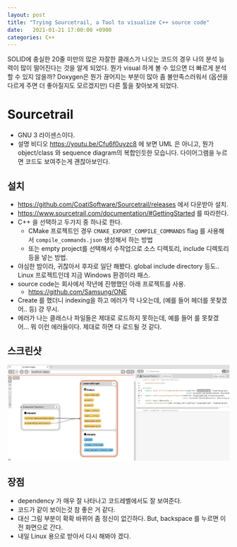 ```yaml
---
layout: post
title: "Trying Sourcetrail, a Tool to visualize C++ source code"
date:   2021-01-21 17:00:00 +0900
categories: C++
---
```


SOLID에 충실한 20줄 미만의 많은 자잘한 클래스가 나오는 코드의 경우
나의 분석 능력이 많이 떨어진다는 것을 알게 되었다. 뭔가 visual 하게 볼 수 있으면 더 빠르게 분석할 수 있지 않을까? Doxygen은 뭔가 끊어지는 부분이 많아 좀 불만족스러워서 (옵션을 다르게 주면 더 좋아질지도 모르겠지만) 다른 툴을 찾아보게 되었다.

# Sourcetrail
- GNU 3 라이센스이다.
- 설명 비디오 https://youtu.be/Cfu6f0uyzc8 에 보면 UML 은 아니고, 뭔가 object/class 와 sequence diagram의 복합인듯한 모습니다. 다이어그램을 누르면 코드도 보여주는게 괜찮아보인다.

## 설치
- https://github.com/CoatiSoftware/Sourcetrail/releases 에서 다운받아 설치.
- https://www.sourcetrail.com/documentation/#GettingStarted 를 따라한다.
- C++ 을 선택하고 두가지 중 하나로 한다.
  - CMake 프로젝트인 경우 `CMAKE_EXPORT_COMPILE_COMMANDS` flag 를 사용해서 `compile_commands.json` 생성해서 하는 방법
  - 또는 empty project를 선택해서 수작업으로 소스 디렉토리, include 디렉토리 등을 넣는 방법.
- 야심한 밤이라, 귀찮아서 후자로 일단 해봤다. global include directory 등도.. Linux 프로젝트인데 지금 Windows 환경이라 패스.
- source code는 회사에서 작년에 진행했던 아래 프로젝트를 사용.
  - https://github.com/Samsung/ONE
- Create 를 했더니 indexing을 하고 에러가 막 나오는데, (예를 들어 헤더를 못찾겠어.. 등) 걍 무시.
- 에러가 나는 클래스나 파일들은 제대로 로드하지 못하는데, 예를 들어 <cassert> 를 못찾겠어... 뭐 이런 에러들이다. 제대로 하면 다 로드될 것 같다.

## 스크린샷
<img src="20210121-01.png">

## 장점
- dependency 가 매우 잘 나타나고 코드레벨에서도 잘 보여준다.
- 코드가 같이 보이는것 참 좋은 거 같다.
- 대신 그림 부분이 확확 바뀌어 좀 정신이 없긴하다. But, backspace 를 누르면 이전 화면으로 간다.
- 내일 Linux 용으로 받아서 다시 해봐야 겠다.
